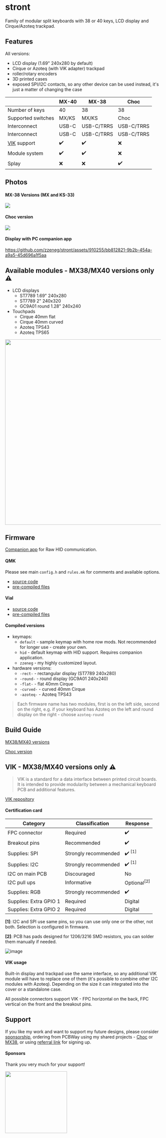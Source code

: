 # stront

Family of modular split keyboards with 38 or 40 keys, LCD display and Cirque/Azoteq trackpad.

## Features

All versions:

- LCD display (1.69" 240x280 by default)
- Cirque or Azoteq (with VIK adapter) trackpad
- roller/rotary encoders
- 3D printed cases
- exposed SPI/I2C contacts, so any other device can be used instead, it's just a matter of changing the case

|                                                    | MX-40              | MX-38              | Choc               |
| -------------------------------------------------- | ------------------ | ------------------ | ------------------ |
| Number of keys                                     | 40                 | 38                 | 38                 |
| Supported switches                                 | MX/KS              | MX/KS              | Choc               |
| Interconnect                                       | USB-C              | USB-C/TRRS         | USB-C/TRRS         |
| Interconnect                                       | USB-C              | USB-C/TRRS         | USB-C/TRRS         |
| [VIK](https://github.com/sadekbaroudi/vik) support | :heavy_check_mark: | :heavy_check_mark: | :x:                |
| Module system                                      | :heavy_check_mark: | :heavy_check_mark: | :x:                |
| Splay                                              | :x:                | :x:                | :heavy_check_mark: |

## Photos

#### MX-38 Versions (MX and KS-33)

![](./images/mx.jpg)

#### Choc version

![](./images/top.jpg)

#### Display with PC companion app

https://github.com/zzeneg/stront/assets/910255/bb812821-9b2b-454a-a9a5-45d696a1f5aa

## Available modules - MX38/MX40 versions only ⚠️

- LCD displays
  - ST7789 1.69" 240x280
  - ST7789 2" 240x320
  - GC9A01 round 1.28" 240x240
- Touchpads
  - Cirque 40mm flat
  - Cirque 40mm curved
  - Azoteq TPS43
  - Azoteq TPS65

<img src="./images/mx-covers.jpg" height="600" />

## Firmware

[Companion app](https://github.com/zzeneg/qmk-hid-host) for Raw HID communication.

#### QMK

Please see main `config.h` and `rules.mk` for comments and available options.

- [source code](https://github.com/zzeneg/qmk_firmware/tree/feature/stront/keyboards/stront)
- [pre-compiled files](./firmware/qmk/)

#### Vial

- [source code](https://github.com/zzeneg/vial-qmk/tree/feature/stront)
- [pre-compiled files](./firmware/vial/)

#### Compiled versions

- keymaps:
  - `default` - sample keymap with home row mods. Not recommended for longer use - create your own.
  - `hid` - default keymap with HID support. Requires companion application.
  - `zzeneg` - my highly customized layout.
- hardware versions:
  - `-rect-` - rectangular display (ST7789 240x280)
  - `-round-` - round display (GC9A01 240x240)
  - `-flat-` - flat 40mm Cirque
  - `-curved-` - curved 40mm Cirque
  - `-azoteq-` - Azoteq TPS43

> Each firmware name has two modules, first is on the left side, second on the right, e.g. if your keyboard has Azoteq on the left and round display on the right - choose `azoteq-round`

## Build Guide

[MX38/MX40 versions](./build-guide/mx/readme.md)

[Choc version](./build-guide/choc/readme.md)

## VIK - MX38/MX40 versions only ⚠️

> VIK is a standard for a data interface between printed circuit boards. It is intended to provide modularity between a mechanical keyboard PCB and additional features.

[VIK repository](https://github.com/sadekbaroudi/vik)

#### Certification card

| Category               | Classification       | Response                          |
| ---------------------- | -------------------- | --------------------------------- |
| FPC connector          | Required             | :heavy_check_mark:                |
| Breakout pins          | Recommended          | :heavy_check_mark:                |
| Supplies: SPI          | Strongly recommended | :heavy_check_mark: <sup>[1]</sup> |
| Supplies: I2C          | Strongly recommended | :heavy_check_mark: <sup>[1]</sup> |
| I2C on main PCB        | Discouraged          | No                                |
| I2C pull ups           | Informative          | Optional<sup>[2]</sup>            |
| Supplies: RGB          | Strongly recommended | :heavy_check_mark:                |
| Supplies: Extra GPIO 1 | Required             | Digital                           |
| Supplies: Extra GPIO 2 | Required             | Digital                           |

**[1]**: I2C and SPI use same pins, so you can use only one or the other, not both. Selection is configured in firmware.

**[2]**: PCB has pads designed for 1206/3216 SMD resistors, you can solder them manually if needed.

![image](https://github.com/zzeneg/stront/assets/910255/4969cd8e-7a2b-40d1-b238-135fe3c2e75f)

#### VIK usage

Built-in display and trackpad use the same interface, so any additional VIK module will have to replace one of them (it's possible to combine other I2C modules with Azoteq). Depending on the size it can integrated into the cover or a standalone case.

All possible connectors support VIK - FPC horizontal on the back, FPC vertical on the front and the breakout pins.

## Support

If you like my work and want to support my future designs, please consider [sponsorship](https://github.com/sponsors/zzeneg), ordering from PCBWay using my shared projects - [Choc](https://www.pcbway.com/project/shareproject/Stront_low_profile_keyboard_85ec2664.html) or [MX38](https://www.pcbway.com/project/shareproject/Stront_MX_KS_33_keyboard_6a70e49a.html), or using [referral link](https://pcbway.com/g/3wpLAF) for signing up.

#### Sponsors

Thank you very much for your support!

<a href="https://shop.beekeeb.com" target="_blank"><img src="https://beekeeb.com/beekeeb-logo.png" align="left" width="200" ></a>
